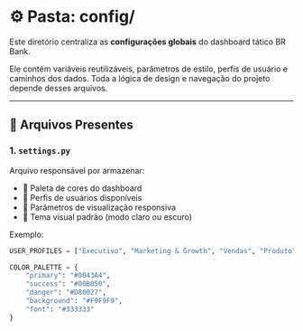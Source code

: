 # ⚙️ Pasta: config/

Este diretório centraliza as **configurações globais** do dashboard tático BR Bank.

Ele contém variáveis reutilizáveis, parâmetros de estilo, perfis de usuário e caminhos dos dados. Toda a lógica de design e navegação do projeto depende desses arquivos.

---

## 📄 Arquivos Presentes

### 1. `settings.py`
Arquivo responsável por armazenar:

- 🎨 Paleta de cores do dashboard
- 👤 Perfis de usuários disponíveis
- 📱 Parâmetros de visualização responsiva
- 📌 Tema visual padrão (modo claro ou escuro)

Exemplo:
```python
USER_PROFILES = ["Executivo", "Marketing & Growth", "Vendas", "Produto"]

COLOR_PALETTE = {
    "primary": "#0043A4",
    "success": "#00B050",
    "danger": "#D80027",
    "background": "#F9F9F9",
    "font": "#333333"
}
